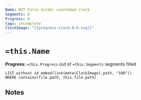 ```yaml
---
Name: NZT Force Solder countdown clock
Segments: 8
Progress: 0
tags: incomplete
ClockImage: "[[progress-clock-8-0.svg]]"
---
```


# `=this.Name`
**Progress:** `=this.Progress` out of `=this.Segments` segments filled

```dataview
LIST without id embed(link(meta(ClockImage).path, "100"))
WHERE contains(file.path, this.file.path)
```

## Notes
